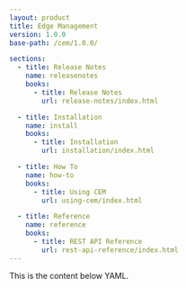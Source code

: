 ```yaml
---
layout: product
title: Edge Management
version: 1.0.0
base-path: /cem/1.0.0/

sections:
  - title: Release Notes
    name: releasenotes
    books:
      - title: Release Notes
        url: release-notes/index.html

  - title: Installation
    name: install
    books:
      - title: Installation
        url: installation/index.html

  - title: How To
    name: how-to
    books:
      - title: Using CEM
        url: using-cem/index.html

  - title: Reference
    name: reference
    books:
      - title: REST API Reference
        url: rest-api-reference/index.html
---
```


This is the content below YAML.
